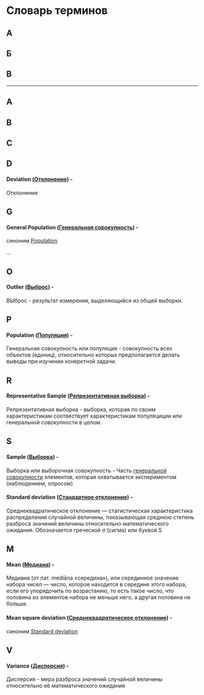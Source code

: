 # Словарь терминов

## А

## Б

## В

---

## A

## B

## C

## D

#### **Deviation** ([Отклонение](https://translate.yandex.com?text=deviation&source_lang=en&target_lang=ru)) -

Отклонение

## G

#### **General Population** ([Генеральная совокупность](https://ru.wikipedia.org/wiki/Генеральная_совокупность)) -

синоним [Population](Словарь%20терминов.md#population-популяция--)

...

## O

#### **Outlier** ([Выброс](https://ru.wikipedia.org/wiki/Выброс_(статистика))) -

ВЫброс - результат измерения, выделяющийся из общей выборки.

## P

#### **Population** ([Популяция](https://ru.wikipedia.org/wiki/Генеральная_совокупность)) -

Генеральная совокупность или популяция - совокупность всех объектов (единиц), относительно которых предполагается делать выводы при изучении конерктной задачи.

## R

#### **Representative Sample** ([Репрезентативная выборка](https://ru.wikipedia.org/wiki/Репрезентативность)) -

Репрезентативная выборка - выборка, которая по своим характеристикам соотвествует характеристикам популяциции или генеральной совокупности в целом.

## S

#### **Sample** ([Выборка](https://ru.wikipedia.org/wiki/Выборка)) -

Выборка или выборочная совокупность - Часть [генеральной совокупности](Словарь%20терминов.md#population-популяция--) элементов, которая охватывается экспериментом (наблюдением, опросом)

#### **Standard deviation** ([Стандартное отклонение](https://wiki.loginom.ru/articles/mean-square-deviation.html)) -

Среднеквадратическое отклонение — статистическая характеристика распределения случайной величины, показывающая среднюю
степень разброса значений величины относительно математического ожидания. Обозначается греческой σ (сигма) или буквой S

## M

#### **Mean** ([Медиана](https://ru.wikipedia.org/wiki/Медиана_(статистика))) -

Медиана (от лат. mediāna «середина»), или серединное значение набора чисел — число, которое находится в середине
этого набора, если его упорядочить по возрастанию, то есть такое число, что половина из элементов набора не меньше него, а другая половина не больше.

#### **Mean square deviation** ([Среднеквадратическое отклонение](https://wiki.loginom.ru/articles/mean-square-deviation.html)) -

синоним [Standard deviation](Словарь%20терминов.md#standard-deviation-стандартное-отклонение--)

## V

#### **Variance** ([Дисперсия](https://ru.wikipedia.org/wiki/Дисперсия_случайной_величины)) -

Дисперсия - мера разброса значений случайной величины относительно её математического ожидания
